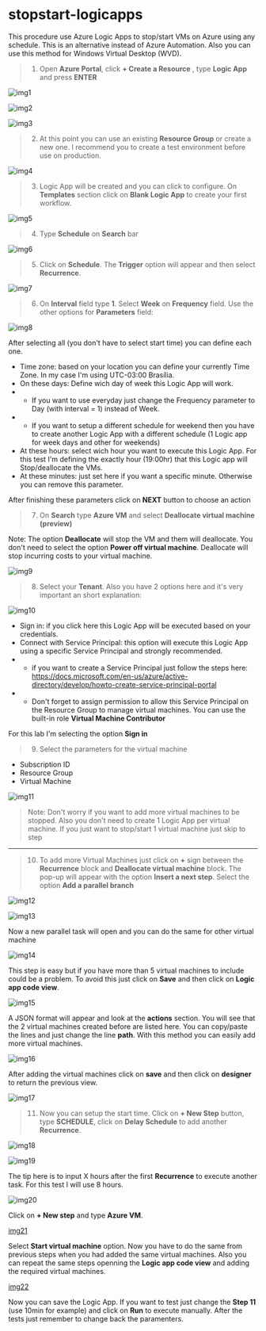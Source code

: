 # stopstart-logicapps

This procedure use Azure Logic Apps to stop/start VMs on Azure using any schedule. This is an alternative instead of Azure Automation. Also you can use this method for Windows Virtual Desktop (WVD). 

>1. Open **Azure Portal**, click **+ Create a Resource** , type  **Logic App** and press **ENTER**

![img1](/img/img1.png)

![img2](/img/img2.png)

![img3](/img/img3.png)

>2. At this point you can use an existing **Resource Group** or create a new one. I recommend you to create a test environment before use on production. 

![img4](/img/img4.png)

>3. Logic App will be created and you can click to configure. On **Templates** section click on **Blank Logic App** to create your first workflow. 

![img5](/img/img5.png)

>4. Type **Schedule** on **Search** bar

![img6](/img/img6.png)

>5. Click on **Schedule**. The **Trigger** option will appear and then select **Recurrence**. 

![img7](/img/img7.png)

>6. On **Interval** field type **1**. Select **Week** on **Frequency** field. Use the other options for **Parameters** field:

![img8](/img/img8.png)

After selecting all (you don't have to select start time) you can define each one.

- Time zone: based on your location you can define your currently Time Zone. In my case I'm using UTC-03:00 Brasília.
- On these days: Define wich day of week this Logic App will work. 
- - If you want to use everyday just change the Frequency parameter to Day (with interval = 1) instead of Week.
- - If you want to setup a different schedule for weekend then you have to create another Logic App with a different schedule (1 Logic app for week days and other for weekends)
- At these hours: select wich hour you want to execute this Logic App. For this test I'm defining the exactly hour (19:00hr) that this Logic app will Stop/deallocate the VMs. 
- At these minutes: just set here if you want a specific minute. Otherwise you can remove this parameter.

After finishing these parameters click on **NEXT** button to choose an action

>7. On **Search** type **Azure VM** and select **Deallocate virtual machine (preview)**

Note: The option **Deallocate** will stop the VM and them will deallocate. You don't need to select the option **Power off virtual machine**. Deallocate will stop incurring costs to your virtual machine. 

![img9](/img/img9.png)

>8. Select your **Tenant**. Also you have 2 options here and it's very important an short explanation:  

![img10](/img/img10.png)

- Sign in: if you click here this Logic App will be executed based on your credentials. 
- Connect with Service Principal: this option will execute this Logic App using a specific Service Principal and strongly recommended.
- - if you want to create a Service Principal just follow the steps here: https://docs.microsoft.com/en-us/azure/active-directory/develop/howto-create-service-principal-portal
- - Don't forget to assign permission to allow this Service Principal on the Resource Group to manage virtual machines. You can use the built-in role **Virtual Machine Contributor**

For this lab I'm selecting the option **Sign in** 

>9. Select the parameters for the virtual machine

- Subscription ID
- Resource Group
- Virtual Machine

![img11](/img/img11.png)
  
>Note: Don't worry if you want to add more virtual machines to be stopped. Also you don't need to create 1 Logic App per virtual machine. If you just want to stop/start 1 virtual machine just skip to step 

--------------------



>10. To add more Virtual Machines just click on **+** sign between the **Recurrence** block and **Deallocate virtual machine** block. The pop-up will appear with the option **Insert a next step**. Select the option **Add a parallel branch**

![img12](/img/img12.png)

![img13](/img/img13.png)


Now a new parallel task will open and you can do the same for other virtual machine 


![img14](/img/img14.png)

This step is easy but if you have more than 5 virtual machines to include could be a problem. To avoid this just click on **Save** and then click on **Logic app code view**.

![img15](/img/img15.png)

A JSON format will appear and look at the **actions** section. You will see that the 2 virtual machines created before are listed here. You can copy/paste the lines and just change the line **path**. With this method you can easily add more virtual machines. 

![img16](/img/img16.png)

After adding the virtual machines click on **save** and then click on **designer** to return the previous view.

![img17](/img/img17.png)


>11. Now you can setup the start time. Click on **+ New Step** button, type **SCHEDULE**, click on **Delay Schedule** to add another **Recurrence**. 

![img18](/img/img18.png)

![img19](/img/img19.png)

The tip here is to input X hours after the first **Recurrence** to execute another task. For this test I will use 8 hours. 

![img20](/img/img20.png)

Click on **+ New step** and type **Azure VM**.

[img21](/img/img21.png)

Select **Start virtual machine** option. Now you have to do the same from previous steps when you had added the same virtual machines. Also you can repeat the same steps openning the **Logic app code view** and adding the required virtual machines. 

[img22](/img/img22.png)

Now you can save the Logic App. If you want to test just change the **Step 11** (use 10min for example) and click on **Run** to execute manually. After the tests just remember to change back the paramenters. 







